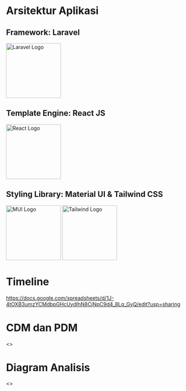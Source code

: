 
# Arsitektur Aplikasi

## Framework: Laravel

<img src="https://raw.githubusercontent.com/laravel/art/master/logo-lockup/5%20SVG/2%20CMYK/1%20Full%20Color/laravel-logolockup-cmyk-red.svg" height="150" alt="Laravel Logo">

## Template Engine: React JS

<img src="https://upload.wikimedia.org/wikipedia/commons/thumb/a/a7/React-icon.svg/1200px-React-icon.svg.png" height="150" alt="React Logo">

## Styling Library: Material UI & Tailwind CSS

<img src="https://v4.mui.com/static/logo.png" height="150" alt="MUI Logo">
<img src="https://upload.wikimedia.org/wikipedia/commons/thumb/d/d5/Tailwind_CSS_Logo.svg/2048px-Tailwind_CSS_Logo.svg.png" height="150" alt="Tailwind Logo">

# Timeline

<https://docs.google.com/spreadsheets/d/1J-4tOXB3umzYCMdbpGHcUydIhN8CjNpC9d4_8Lq_GyQ/edit?usp=sharing>

# CDM dan PDM

<>

# Diagram Analisis

<>


